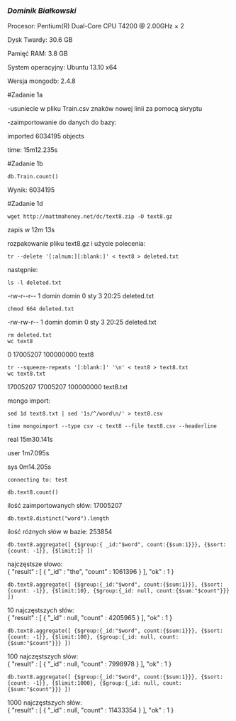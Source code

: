 ### *Dominik Białkowski*

Procesor: Pentium(R) Dual-Core CPU T4200 @ 2.00GHz × 2

Dysk Twardy: 30.6 GB

Pamięć RAM: 3.8 GB

System operacyjny: Ubuntu 13.10 x64


Wersja mongodb: 2.4.8

#Zadanie 1a 

-usuniecie w pliku Train.csv znaków nowej linii za pomocą skryptu

-zaimportowanie do danych do bazy:

imported 6034195 objects

time: 15m12.235s

#Zadanie 1b


	db.Train.count()


Wynik: 6034195



#Zadanie 1d


	wget http://mattmahoney.net/dc/text8.zip -O text8.gz

zapis w 12m 13s


rozpakowanie pliku text8.gz i użycie polecenia:


	tr --delete '[:alnum:][:blank:]' < text8 > deleted.txt


następnie:
	
	
	ls -l deleted.txt
	
	
 -rw-r--r-- 1 domin domin 0 sty  3 20:25 deleted.txt
	
	
	
	chmod 664 deleted.txt
	
	
 -rw-rw-r-- 1 domin domin 0 sty  3 20:25 deleted.txt
	
	
	rm deleted.txt
	wc text8
	
	
 0         17005207 100000000 text8
	
	
	
	tr --squeeze-repeats '[:blank:]' '\n' < text8 > text8.txt
	wc text8.txt
	
	
 17005207  17005207 100000000 text8.txt



mongo import:
	
	
	sed 1d text8.txt | sed '1s/^/word\n/' > text8.csv
	
	time mongoimport --type csv -c text8 --file text8.csv --headerline
	
	
real	15m30.141s

user	1m7.095s

sys	0m14.205s


	connecting to: test

	db.text8.count()


ilość zaimportowanych słów:  17005207

	
	db.text8.distinct("word").length

	
ilość różnych słów w bazie:  253854
	
	
	db.text8.aggregate([ {$group:{ _id:"$word", count:{$sum:1}}}, {$sort: {count: -1}}, {$limit:1} ])
	
najczęstsze słowo:  
	{ "result" : [ { "_id" : "the", "count" : 1061396 } ], "ok" : 1 }
	
	
	db.text8.aggregate([ {$group:{_id:"$word", count:{$sum:1}}}, {$sort: {count: -1}}, {$limit:10}, {$group:{_id: null, count:{$sum:"$count"}}} ])
	
	
10 najczęstszych słów:  
	{ "result" : [ { "_id" : null, "count" : 4205965 } ], "ok" : 1 }
	
	
	db.text8.aggregate([ {$group:{_id:"$word", count:{$sum:1}}}, {$sort: {count: -1}}, {$limit:100}, {$group:{_id: null, count:{$sum:"$count"}}} ])
	
	
100 najczęstszych słów:  
	{ "result" : [ { "_id" : null, "count" : 7998978 } ], "ok" : 1 }
	
	
	db.text8.aggregate([ {$group:{_id:"$word", count:{$sum:1}}}, {$sort: {count: -1}}, {$limit:1000}, {$group:{_id: null, count:{$sum:"$count"}}} ])
	
	
1000 najczęstszych słów:  
	{ "result" : [ { "_id" : null, "count" : 11433354 } ], "ok" : 1 }



	

